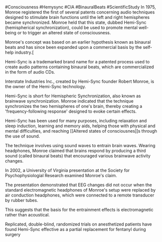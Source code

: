 #Consciousness  #Hemysync #CIA #BinauralBeats #ScientificStudy 
In 1975, Monroe registered the first of several patents  concerning audio techniques designed to stimulate brain functions until the left and right hemispheres became synchronized. Monroe held that this state, dubbed Hemi-Sync (hemispherical synchronization), could be used to promote mental well-being or to trigger an altered state of consciousness. 

Monroe's concept was based on an earlier hypothesis known as binaural beats and has since been expanded upon a commercial basis by the self-help industry.[

Hemi-Sync is a trademarked brand name for a patented process used to create audio patterns containing binaural beats, which are commercialized in the form of audio CDs. 

Interstate Industries Inc., created by Hemi-Sync founder Robert Monroe, is the owner of the Hemi-Sync technology.

Hemi-Sync is short for Hemispheric Synchronization, also known as brainwave synchronization. Monroe indicated that the technique synchronizes the two hemispheres of one's brain, thereby creating a 'frequency-following response' designed to evoke certain effects. 

Hemi-Sync has been used for many purposes, including relaxation and sleep induction, learning and memory aids, helping those with physical and mental difficulties, and reaching [[Altered states of consciousnes]]s through the use of sound.

The technique involves using sound waves to entrain brain waves. Wearing headphones, Monroe claimed that brains respond by producing a third sound (called binaural beats) that encouraged various brainwave activity changes. 

In 2002, a University of Virginia presentation at the Society for Psychophysiologial Research examined Monroe's claim. 

The presentation demonstrated that EEG changes did not occur when the standard electromagnetic headphones of Monroe's setup were replaced by air conduction headphones, which were connected to a remote transducer by rubber tubes. 

This suggests that the basis for the entrainment effects is electromagnetic rather than acoustical.

Replicated, double-blind, randomized trials on anesthetized patients have found Hemi-Sync effective as a partial replacement for fentanyl during surgery